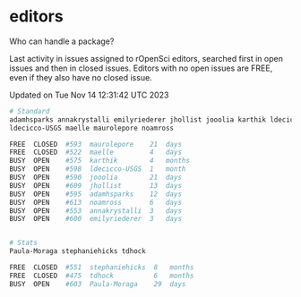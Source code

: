 # editors

Who can handle a package?

Last activity in issues assigned to rOpenSci editors, searched first in open
issues and then in closed issues. Editors with no open issues are FREE, even if
they also have no closed issue.


Updated on Tue Nov 14 12:31:42 UTC 2023

```bash
# Standard
adamhsparks annakrystalli emilyriederer jhollist jooolia karthik ldecicco
ldecicco-USGS maelle maurolepore noamross

FREE  CLOSED  #593  maurolepore    21  days
FREE  CLOSED  #522  maelle         4   days
BUSY  OPEN    #575  karthik        4   months
BUSY  OPEN    #598  ldecicco-USGS  1   month
BUSY  OPEN    #590  jooolia        21  days
BUSY  OPEN    #609  jhollist       13  days
BUSY  OPEN    #595  adamhsparks    12  days
BUSY  OPEN    #613  noamross       6   days
BUSY  OPEN    #553  annakrystalli  3   days
BUSY  OPEN    #600  emilyriederer  3   days


# Stats
Paula-Moraga stephaniehicks tdhock

FREE  CLOSED  #551  stephaniehicks  8   months
FREE  CLOSED  #475  tdhock          6   months
BUSY  OPEN    #603  Paula-Moraga    29  days
```
